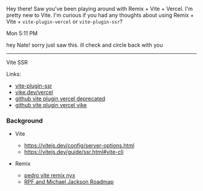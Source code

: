 
Hey there! Saw you've been playing around with Remix + Vite + Vercel. I'm pretty new to Vite. I'm curious if you had any thoughts about using Remix + Vite + `vite-plugin-vercel` or `vite-plugin-ssr`?

Mon 5:11 PM

hey Nate! sorry just saw this. ill check and circle back with you

-----

Vite SSR 



Links:
- [vite-plugin-ssr](https://vite-plugin-ssr.com/)
- [vike.dev/vercel](https://vike.dev/vercel#api-route)
- [github vite plugin vercel deprecated](https://github.com/magne4000/vite-plugin-vercel#usage-with-vike)
- [github vite plugin vercel vike](https://github.com/magne4000/vite-plugin-vercel/blob/main/packages/vike-integration/README.md)

### Background

- Vite
	- https://vitejs.dev/config/server-options.html
	- https://vitejs.dev/guide/ssr.html#vite-cli

- Remix 
	- [pedro vite remix nyx](https://www.youtube.com/watch?v=O2FleUlJIoo)
	- [RPF and Michael Jackson Roadmap](https://www.youtube.com/watch?v=i8eb83XDFNg)


